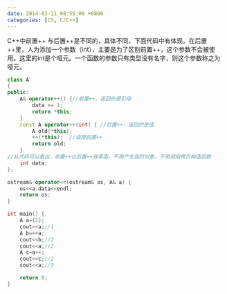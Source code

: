 ```yaml
---
date: 2014-03-11 08:55:00 +0800
categories: [CS, C/C++]
---
```


C++中前置++ 与后置++是不同的，具体不同，下面代码中有体现。在后置++里，人为添加一个参数（int），主要是为了区别前置++，这个参数不会被使用。这里的int是个哑元。一个函数的参数只有类型没有名字，则这个参数称之为哑元。

```c++
class A
{
public:
	A& operator++() {//前置++，返回的是引用
		data += 1;
		return *this;
	}
	const A operator++(int) { //后置++，返回的是值
		A old(*this);
		++(*this);	//调用前置++
		return old;
	}
//从代码可以看出，前置++比后置++效率高，不用产生临时对象，不用调用拷贝构造函数
	int data;
};

ostream& operator<<(ostream& os, A& a) {
	os<<a.data<<endl;
	return os;
}

int main() {
	A a={1};
	cout<<a;//1
	A b=++a;
	cout<<b;//2
	cout<<a;//2
	A c=a++;
	cout<<c;//2
	cout<<a;//3

	return 0;
}
```